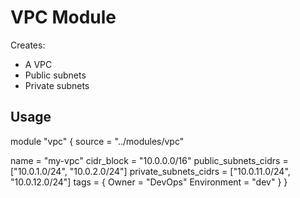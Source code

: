 # VPC Module
Creates:
- A VPC
- Public subnets
- Private subnets

## Usage

module "vpc" {
  source = "../modules/vpc"

  name                    = "my-vpc"
  cidr_block             = "10.0.0.0/16"
  public_subnets_cidrs   = ["10.0.1.0/24", "10.0.2.0/24"]
  private_subnets_cidrs  = ["10.0.11.0/24", "10.0.12.0/24"]
  tags = {
    Owner       = "DevOps"
    Environment = "dev"
  }
}

